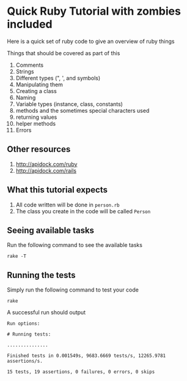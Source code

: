 # Quick Ruby Tutorial with zombies included

Here is a quick set of ruby code to give an overview of ruby things

Things that should be covered as part of this

1. Comments
1. Strings 
  1. Different types (\", \', and symbols)
  1. Manipulating them
1. Creating a class
  1. Naming
  1. Variable types (instance, class, constants)
  1. methods and the sometimes special characters used
  1. returning values
  1. helper methods
1. Errors

## Other resources

1. http://apidock.com/ruby
1. http://apidock.com/rails


## What this tutorial expects

1. All code written will be done in ```person.rb```
2. The class you create in the code will be called ```Person```


## Seeing available tasks

Run the following command to see the available tasks

    rake -T

## Running the tests

Simply run the following command to test your code

    rake
  
A successful run should output

    Run options: 

    # Running tests:

    ...............

    Finished tests in 0.001549s, 9683.6669 tests/s, 12265.9781 assertions/s.

    15 tests, 19 assertions, 0 failures, 0 errors, 0 skips
